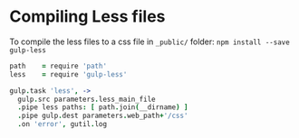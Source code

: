 # Compiling Less files

To compile the less files to a css file in `_public/` folder:
`npm install --save gulp-less`
```coffee
path    = require 'path'
less    = require 'gulp-less'

gulp.task 'less', ->
  gulp.src parameters.less_main_file
  .pipe less paths: [ path.join(__dirname) ]
  .pipe gulp.dest parameters.web_path+'/css'
  .on 'error', gutil.log
```

